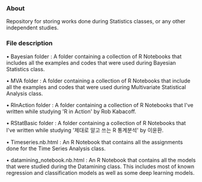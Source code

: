 ### About

Repository for storing works done during Statistics classes, or any other independent studies.   

### File description

• Bayesian folder :  A folder containing a collection of R Notebooks that includes all the examples and codes that were used during Bayesian Statistics class.  

• MVA folder :  A folder containing a collection of R Notebooks that include all the examples and codes that were used during Multivariate Statistical Analysis class.

• RInAction folder :  A folder containing a collection of R Notebooks that I've written while studying 'R in Action' by Rob Kabacoff.

• RStatBasic folder :  A folder containing a collection of R Notebooks that I've written while studying '제대로 알고 쓰는 R 통계분석' by 이윤환.

• Timeseries.nb.html :  An R Notebook that contains all the assignments done for the Time Series Analysis class.

• datamining_notebook.nb.html :  An R Notebook that contains all the models that were studied during the Datamining class. This includes most of known regression and classification models as well as some deep learning models. 
